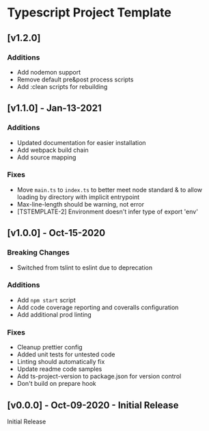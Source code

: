 # Typescript Project Template

## [v1.2.0]

### Additions

- Add nodemon support
- Remove default pre&post process scripts
- Add :clean scripts for rebuilding

## [v1.1.0] - Jan-13-2021

### Additions

- Updated documentation for easier installation
- Add webpack build chain
- Add source mapping

### Fixes

- Move `main.ts` to `index.ts` to better meet node standard & to allow loading by directory with implicit entrypoint
- Max-line-length should be warning, not error
- [TSTEMPLATE-2] Environment doesn't infer type of export 'env'

## [v1.0.0] - Oct-15-2020

### Breaking Changes

- Switched from tslint to eslint due to deprecation

### Additions

- Add `npm start` script
- Add code coverage reporting and coveralls configuration
- Add additional prod linting

### Fixes

- Cleanup prettier config
- Added unit tests for untested code
- Linting should automatically fix
- Update readme code samples
- Add ts-project-version to package.json for version control
- Don't build on prepare hook

## [v0.0.0] - Oct-09-2020 - Initial Release

Initial Release
